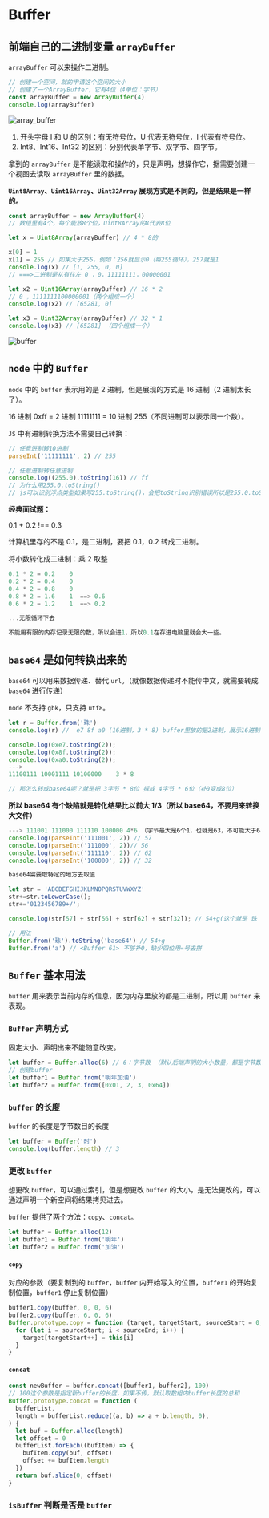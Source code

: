 # Buffer

## 前端自己的二进制变量 `arrayBuffer`

`arrayBuffer` 可以来操作二进制。

```js
// 创建一个空间，就的申请这个空间的大小
// 创建了一个ArrayBuffer，它有4位（4单位：字节）
const arrayBuffer = new ArrayBuffer(4)
console.log(arrayBuffer)
```

![array_buffer](https://steinsgate.oss-cn-hangzhou.aliyuncs.com/array_buffer.png)

1. 开头字母 I 和 U 的区别：有无符号位，U 代表无符号位，I 代表有符号位。
2. Int8、Int16、Int32 的区别：分别代表单字节、双字节、四字节。

拿到的 `arrayBuffer` 是不能读取和操作的，只是声明，想操作它，据需要创建一个视图去读取 `arrayBuffer` 里的数据。

**`Uint8Array`、`Uint16Array`、`Uint32Array` 展现方式是不同的，但是结果是一样的。**

```js
const arrayBuffer = new ArrayBuffer(4)
// 数组里有4个，每个能放8个位，Uint8Array的8代表8位

let x = Uint8Array(arrayBuffer) // 4 * 8的

x[0] = 1
x[1] = 255 // 如果大于255，例如：256就显示0（每255循环），257就是1
console.log(x) // [1, 255, 0, 0]
// ===>二进制是从有往左 0 ，0，11111111，00000001

let x2 = Uint16Array(arrayBuffer) // 16 * 2
// 0 ，1111111100000001（两个组成一个）
console.log(x2) // [65281, 0]

let x3 = Uint32Array(arrayBuffer) // 32 * 1
console.log(x3) // [65281] （四个组成一个）
```

![buffer](https://steinsgate.oss-cn-hangzhou.aliyuncs.com/buffer.png)

## `node` 中的 `Buffer`

`node` 中的 `buffer` 表示用的是 2 进制，但是展现的方式是 16 进制（2 进制太长了）。

16 进制 0xff = 2 进制 11111111 = 10 进制 255（不同进制可以表示同一个数）。

`JS` 中有进制转换方法不需要自己转换：

```js
// 任意进制转10进制
parseInt('11111111', 2) // 255

// 任意进制转任意进制
console.log((255.0).toString(16)) // ff
// 为什么用255.0.toString()
// js可以识别浮点类型如果写255.toString()，会把toString识别错误所以是255.0.toString()
```

**经典面试题：**

0.1 + 0.2 !== 0.3

计算机里存的不是 0.1，是二进制，要把 0.1，0.2 转成二进制。

将小数转化成二进制：乘 2 取整

```lua
0.1 * 2 = 0.2    0
0.2 * 2 = 0.4    0
0.4 * 2 = 0.8    0
0.8 * 2 = 1.6    1  ==> 0.6
0.6 * 2 = 1.2    1  ==> 0.2

...无限循环下去

不能用有限的内存记录无限的数，所以会进1，所以0.1在存进电脑里就会大一些。
```

## `base64` 是如何转换出来的

`base64` 可以用来数据传递、替代 `url`。（就像数据传递时不能传中文，就需要转成 `base64` 进行传递）

`node` 不支持 `gbk`，只支持 `utf8`。

```js
let r = Buffer.from('珠')
console.log(r) //  e7 8f a0 (16进制，3 * 8) buffer里放的是2进制，展示16进制

console.log(0xe7.toString(2));
console.log(0x8f.toString(2));
console.log(0xa0.toString(2));
--->
11100111 10001111 10100000    3 * 8

// 那怎么转成base64呢？就是把 3字节 * 8位 拆成 4字节 * 6位（补0变成8位）
```

**所以 base64 有个缺陷就是转化结果比以前大 1/3（所以 base64，不要用来转换大文件）**

```js
---> 111001 111000 111110 100000 4*6 （字节最大是6个1，也就是63，不可能大于64，所以叫base64）
console.log(parseInt('111001', 2)) // 57
console.log(parseInt('111000', 2))// 56
console.log(parseInt('111110', 2)) // 62
console.log(parseInt('100000', 2)) // 32

base64需要取特定的地方去取值

let str = 'ABCDEFGHIJKLMNOPQRSTUVWXYZ'
str+=str.toLowerCase();
str+='0123456789+/';

console.log(str[57] + str[56] + str[62] + str[32]); // 54+g(这个就是 珠 --> base64编码)
```

```js
// 用法
Buffer.from('珠').toString('base64') // 54+g
Buffer.from('a') // <Buffer 61> 不够补0，缺少四位用=号去拼
```

## `Buffer` 基本用法

`buffer` 用来表示当前内存的信息，因为内存里放的都是二进制，所以用 `buffer` 来表现。

### `Buffer` 声明方式

固定大小、声明出来不能随意改变。

```js
let buffer = Buffer.alloc(6) // 6：字节数 （默认后端声明的大小数量，都是字节数）
// 创建buffer
let buffer1 = Buffer.from('明年加油')
let buffer2 = Buffer.from([0x01, 2, 3, 0x64])
```

### `buffer` 的长度

`buffer` 的长度是字节数目的长度

```js
let buffer = Buffer('时')
console.log(buffer.length) // 3
```

### 更改 `buffer`

想更改 `buffer`，可以通过索引，但是想更改 `buffer` 的大小，是无法更改的，可以通过声明一个新空间将结果拷贝进去。

`buffer` 提供了两个方法：`copy`、`concat`。

```js
let buffer = Buffer.alloc(12)
let buffer1 = Buffer.from('明年')
let buffer2 = Buffer.from('加油')
```

#### `copy`

对应的参数（要复制到的 `buffer`，`buffer` 内开始写入的位置，`buffer1` 的开始复制位置，`buffer1` 停止复制位置）

```js
buffer1.copy(buffer, 0, 0, 6)
buffer2.copy(buffer, 6, 0, 6)
Buffer.prototype.copy = function (target, targetStart, sourceStart = 0, sourceEnd = this.length) {
  for (let i = sourceStart; i < sourceEnd; i++) {
    target[targetStart++] = this[i]
  }
}
```

#### `concat`

```js
const newBuffer = buffer.concat([buffer1, buffer2], 100)
// 100这个参数是指定新buffer的长度，如果不传，默认取数组内buffer长度的总和
Buffer.prototype.concat = function (
  bufferList,
  length = bufferList.reduce((a, b) => a + b.length, 0),
) {
  let buf = Buffer.alloc(length)
  let offset = 0
  bufferList.forEach((bufItem) => {
    bufItem.copy(buf, offset)
    offset += bufItem.length
  })
  return buf.slice(0, offset)
}
```

### `isBuffer` 判断是否是 `buffer`
